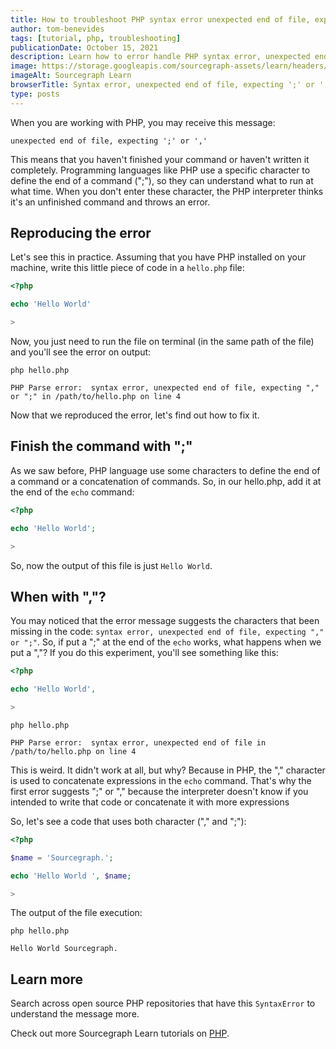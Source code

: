 ```yaml
---
title: How to troubleshoot PHP syntax error unexpected end of file, expecting ';' or ','
author: tom-benevides
tags: [tutorial, php, troubleshooting]
publicationDate: October 15, 2021
description: Learn how to error handle PHP syntax error, unexpected end of file, expecting ';' or ','
image: https://storage.googleapis.com/sourcegraph-assets/learn/headers/sourcegraph-learn-header.png
imageAlt: Sourcegraph Learn
browserTitle: Syntax error, unexpected end of file, expecting ';' or ',' in PHP error handling
type: posts
---
```


When you are working with PHP, you may receive this message:

```
unexpected end of file, expecting ';' or ','
```

This means that you haven't finished your command or haven't written it completely. Programming languages ​​like PHP use a specific character to define the end of a command (";"), so they can understand what to run at what time. When you don't enter these character, the PHP interpreter thinks it's an unfinished command and throws an error.

## Reproducing the error

Let's see this in practice. Assuming that you have PHP installed on your machine, write this little piece of code in a `hello.php` file:

```php
<?php

echo 'Hello World'

>
```
Now, you just need to run the file on terminal (in the same path of the file) and you'll see the error on output:

```shell
php hello.php

PHP Parse error:  syntax error, unexpected end of file, expecting "," or ";" in /path/to/hello.php on line 4
```

Now that we reproduced the error, let's find out how to fix it.

## Finish the command with ";"

As we saw before, PHP language use some characters to define the end of a command or a concatenation of commands. So, in our hello.php, add it at the end of the `echo` command:

```php
<?php

echo 'Hello World';

>
```

So, now the output of this file is just `Hello World`. 

## When with ","? 

You may noticed that the error message suggests the characters that been missing in the code: `syntax error, unexpected end of file, expecting "," or ";"`. So, if put a ";" at the end of the `echo` works, what happens when we put a ","? If you do this experiment, you'll see something like this:

```php
<?php

echo 'Hello World',

>
```

```shell
php hello.php

PHP Parse error:  syntax error, unexpected end of file in /path/to/hello.php on line 4
```

This is weird. It didn't work at all, but why? Because in PHP, the "," character is used to concatenate expressions in the `echo` command. That's why the first error suggests ";" or "," because the interpreter doesn't know if you intended to write that code or concatenate it with more expressions

So, let's see a code that uses both character ("," and ";"):

```php
<?php

$name = 'Sourcegraph.';

echo 'Hello World ', $name;

>
```

The output of the file execution:

```shell
php hello.php

Hello World Sourcegraph.
```

## Learn more

Search across open source PHP repositories that have this `SyntaxError` to understand the message more.

<SourcegraphSearch query="unexpected end of file, expecting ';' or ','" patternType="literal"/>

Check out more Sourcegraph Learn tutorials on [PHP](https://learn.sourcegraph.com/tags/php).